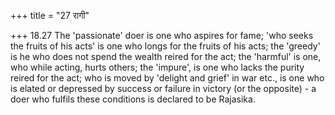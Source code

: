 +++
title = "27 रागी"

+++
18.27 The 'passionate' doer is one who aspires for fame; 'who seeks the
fruits of his acts' is one who longs for the fruits of his acts; the
'greedy' is he who does not spend the wealth reired for the act; the
'harmful' is one, who while acting, hurts others; the 'impure', is one
who lacks the purity reired for the act; who is moved by 'delight and
grief' in war etc., is one who is elated or depressed by success or
failure in victory (or the opposite) - a doer who fulfils these
conditions is declared to be Rajasika.
